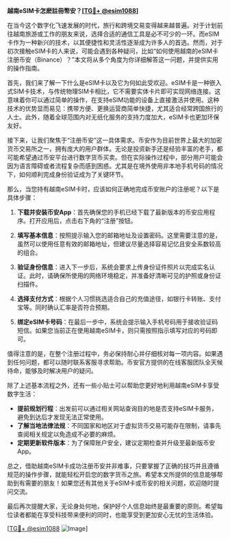 **越南eSIM卡怎麽註冊幣安？[[TG💪+ @esim1088](https://t.me/s/esim1088)]**

在当今这个数字化飞速发展的时代，旅行和跨境交易变得越来越普遍。对于计划前往越南旅游或工作的朋友来说，选择合适的通信工具是必不可少的一环。而eSIM卡作为一种新兴的技术，以其便捷性和灵活性逐渐成为许多人的首选。然而，对于初次接触eSIM卡的人来说，可能会遇到各种疑问，比如“如何使用越南的eSIM卡注册币安（Binance）？”本文将从多个角度为你详细解答这一问题，并提供实用的操作指南。

首先，我们来了解一下什么是eSIM卡以及它为何如此受欢迎。eSIM卡是一种嵌入式SIM卡技术，与传统物理SIM卡相比，它不需要实体卡片即可实现网络连接。这意味着你可以通过简单的操作，在支持eSIM功能的设备上直接激活并使用。这种技术的优势显而易见：携带方便、更换运营商简单快捷，尤其适合经常跨国旅行的人士。此外，随着全球范围内对无纸化服务的支持力度加大，eSIM卡也更加环保友好。

接下来，让我们聚焦于“注册币安”这一具体需求。币安作为目前世界上最大的加密货币交易所之一，拥有庞大的用户群体。无论是投资新手还是经验丰富的老手，都可能希望通过币安平台进行数字货币买卖。但在实际操作过程中，部分用户可能会因为语言障碍或者流程复杂而感到困惑。尤其是在境外使用非本地手机号码的情况下，如何顺利完成身份验证成为了关键环节。

那么，当您持有越南eSIM卡时，应该如何正确地完成币安账户的注册呢？以下是具体步骤：

1. **下载并安装币安App**：首先确保您的手机已经下载了最新版本的币安应用程序。打开应用后，点击右下角的“注册”按钮。

2. **填写基本信息**：按照提示输入您的邮箱地址及设置密码。这里需要注意的是，虽然可以使用任意有效的邮箱地址，但建议尽量选择容易记忆且安全系数较高的组合。

3. **验证身份信息**：进入下一步后，系统会要求上传身份证件照片以完成实名认证。此时，请确保所使用的网络环境稳定，并准备好清晰可见的护照或身份证扫描件。

4. **选择支付方式**：根据个人习惯挑选适合自己的充值途径，如银行卡转账、支付宝等。同时确认汇率是否符合预期。

5. **绑定eSIM卡号码**：在最后一步中，系统会提示输入手机号码用于接收验证码短信。如果您当前正在使用越南eSIM卡，则只需按照指示填写对应的号码即可。

值得注意的是，在整个注册过程中，务必保持耐心并仔细核对每一项内容。如果遇到任何问题，都可以随时联系客服寻求帮助。币安官方提供的在线客服团队全天候待命，能够及时解决用户的疑问。

除了上述基本流程之外，还有一些小贴士可以帮助您更好地利用越南eSIM卡享受数字生活：

- **提前规划行程**：出发前可以通过相关网站查询目的地是否支持eSIM卡服务，避免到达后才发现无法正常使用。
- **了解当地法律法规**：不同国家和地区对于虚拟货币交易可能存在限制，请事先查阅相关规定以免造成不必要的麻烦。
- **定期更新软件版本**：为了保障账户安全，建议定期检查并升级至最新版币安App。

总之，借助越南eSIM卡成功注册币安并非难事，只要掌握了正确的技巧并且遵循规范的操作步骤，就能轻松开启您的数字货币之旅。希望本文所提供的信息能够帮助到有需要的朋友！如果您还有其他关于eSIM卡或币安的相关问题，欢迎随时提问交流。

最后再次提醒大家，无论身处何地，保护好个人信息始终是最重要的原则。希望每位读者都能在享受科技带来便利的同时，也能享受到更加安心无忧的生活体验。

[[TG💪+ @esim1088](https://t.me/s/esim1088) ![Image](https://i.postimg.cc/4NQfJmqS/Snipaste-2025-05-13-00-14-12.png)]